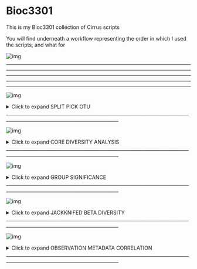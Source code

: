 # Bioc3301
This is my Bioc3301 collection of Cirrus scripts

You will find underneath a workflow representing the order in which I used the scripts, and what for

![img](https://i.imgur.com/Jux6VRG.png)


______________________________________________________________________________________________________________________________
______________________________________________________________________________________________________________________________
______________________________________________________________________________________________________________________________
______________________________________________________________________________________________________________________________
______________________________________________________________________________________________________________________________

![img](https://i.imgur.com/fvHkZg0.png)


<details>
  <summary>Click to expand SPLIT PICK OTU</summary>

# Split and Pick OTUS

#!/bin/bash --login

#PBS  -l walltime=01:00:00

#PBS -l select=1:ncpus=8

#PBS -N 2018_new_try_split_pick2

#PBS -A d411-training

cd $PBS_O_WORKDIR

module load miniconda/python2

#loading virtualenv

echo "loading virtualenv"

#NB qiime1 and not qiimel (number one not letter l)

source activate qiime1

#setting temporary directory

export TMPDIR=~/qiime_tmp

#splitting libraries

echo "splitting libraries"

time split_libraries_fastq.py --barcode_type 12 -i Read1.fastq.gz -b Index.fastq.gz -o slout -m map.tsv

#counting sequences

echo "Counting sequences"

time count_seqs.py -i slout/seqs.fna

#picking OTUs

echo "Picking OTUs with open reference"

time pick_closed_reference_otus.py -i slout/seqs.fna -o otus -a\
-O 16

source deactivate
</details>
______________________________________________________________________________________________________________________________


![img](https://i.imgur.com/a8BvZCR.png)

<details>
  <summary>Click to expand CORE DIVERSITY ANALYSIS </summary>

# core_diversity_analysis

#!/bin/bash --login

#PBS  -l walltime=01:00:00

#PBS -l select=1:ncpus=8

#PBS -N 2018_data_core_diversity

#PBS -A d411-training

cd $PBS_O_WORKDIR

module load miniconda/python2

#loading virtualenv

echo "loading virtualenv"

#NB qiime1 and not qiimel (number one not letter l)

source activate qiime1

#setting temporary directory

export TMPDIR=~/qiime_tmp

#core diverisity analysis

core_diversity_analyses.py -o cdout -i otus/otu_table.biom -m 2018_02_smb/map.tsv -t otus/97_otus.tree -e 18284 

source deactivate
</details>
______________________________________________________________________________________________________________________________
  

![img](https://i.imgur.com/ZXZikWw.png)

<details>
  <summary>Click to expand GROUP SIGNIFICANCE</summary>

# group_significance

#!/bin/bash --login

#PBS -l walltime=01:00:00

#PBS -l select=1:ncpus=4

#PBS -N 2018_compare

#PBS -A d411-training

cd $PBS_O_WORKDIR

module load miniconda/python2

#loading virtualenv

echo "loading virtualenv"

#NB qiime1 and not qiimel (number one not letter l)

source activate qiime1

#setting temporary directory

export TMPDIR=~/qiime_tmp

group_significance.py  -i /lustre/home/d411/zcbtaol/otus/otu_table.biom -m map.txt -c SamplePh -o groupsig.txt

source deactivate
</details>
______________________________________________________________________________________________________________________________


![img](https://i.imgur.com/O4ndbdA.png)

<details>
  <summary>Click to expand JACKKNIFED BETA DIVERSITY</summary>

# jackknifed_beta_diversity

#!/bin/bash --login

#PBS -l walltime=00:30:00

#PBS -l select=1:ncpus=16

#PBS -N _2017_cr_nojoin_no_golay_parallel

#PBS -A d411-training

cd $PBS_O_WORKDIR

module load miniconda/python2

#loading virtualenv

echo "loading virtualenv"

#NB qiime1 and not qiimel (number one not letter l)

source activate qiime1

#setting temporary directory

export TMPDIR=~/qiime_tmp

jackknifed_beta_diversity.py -i otus/otu_table.biom -m map.tsv -t otus/97_otus.tree -e 18284 -o jackout

source deactivate
</details>
______________________________________________________________________________________________________________________________


![img](https://i.imgur.com/mK1Xy7E.png)

<details>
  <summary>Click to expand OBSERVATION METADATA CORRELATION</summary>

# observation_metadata_correlation

#!/bin/bash --login

#PBS -l walltime=01:00:00

#PBS -l select=1:ncpus=4

#PBS -N 2018_compare2

#PBS -A d411-training

cd $PBS_O_WORKDIR

module load miniconda/python2

#loading virtualenv

echo "loading virtualenv"

#NB qiime1 and not qiimel (number one not letter l)

source activate qiime1

#setting temporary directory

export TMPDIR=~/qiime_tmp

observation_metadata_correlation.py -s pearson -i /lustre/home/d411/zcbtaol/otus/otu_table.biom -m map.txt -c SamplePh -o spearmanmetadataout.txt

source deactivate
</details>
______________________________________________________________________________________________________________________________
